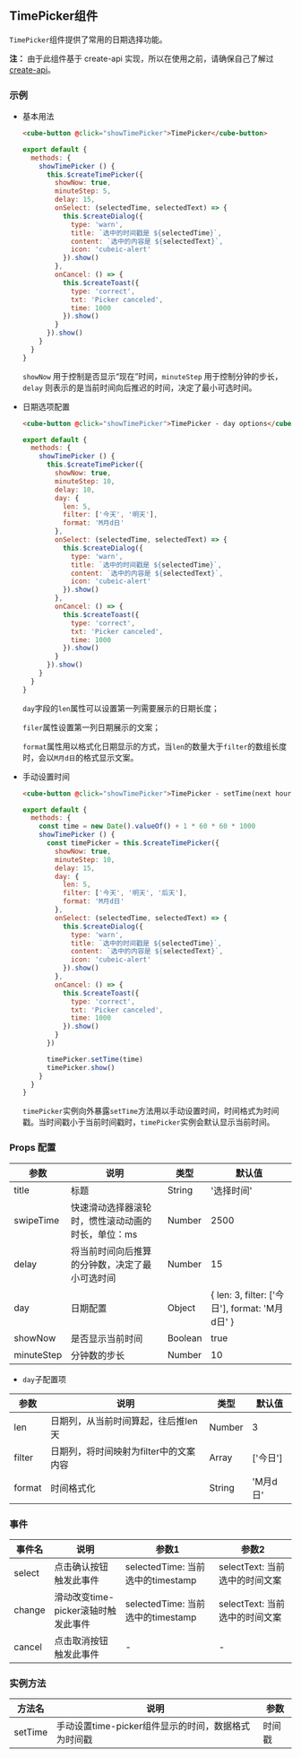## TimePicker组件

`TimePicker`组件提供了常用的日期选择功能。

__注：__ 由于此组件基于 create-api 实现，所以在使用之前，请确保自己了解过 [create-api](#/zh-CN/docs/create-api)。

### 示例

- 基本用法
  ```html
  <cube-button @click="showTimePicker">TimePicker</cube-button>
  ```

  ```js
  export default {
    methods: {
      showTimePicker () {
        this.$createTimePicker({
          showNow: true,
          minuteStep: 5,
          delay: 15,
          onSelect: (selectedTime, selectedText) => {
            this.$createDialog({
              type: 'warn',
              title: `选中的时间戳是 ${selectedTime}`,
              content: `选中的内容是 ${selectedText}`,
              icon: 'cubeic-alert'
            }).show()
          },
          onCancel: () => {
            this.$createToast({
              type: 'correct',
              txt: 'Picker canceled',
              time: 1000
            }).show()
          }
        }).show()
      }
    }
  }
  ```
  `showNow` 用于控制是否显示“现在”时间，`minuteStep` 用于控制分钟的步长，`delay` 则表示的是当前时间向后推迟的时间，决定了最小可选时间。

- 日期选项配置
  ```html
  <cube-button @click="showTimePicker">TimePicker - day options</cube-button>
  ```

  ```js
  export default {
    methods: {
      showTimePicker () {
        this.$createTimePicker({
          showNow: true,
          minuteStep: 10,
          delay: 10,
          day: {
            len: 5,
            filter: ['今天', '明天'],
            format: 'M月d日'
          },
          onSelect: (selectedTime, selectedText) => {
            this.$createDialog({
              type: 'warn',
              title: `选中的时间戳是 ${selectedTime}`,
              content: `选中的内容是 ${selectedText}`,
              icon: 'cubeic-alert'
            }).show()
          },
          onCancel: () => {
            this.$createToast({
              type: 'correct',
              txt: 'Picker canceled',
              time: 1000
            }).show()
          }
        }).show()
      }
    }
  }
  ```
  `day`字段的`len`属性可以设置第一列需要展示的日期长度；

  `filer`属性设置第一列日期展示的文案；

  `format`属性用以格式化日期显示的方式，当`len`的数量大于`filter`的数组长度时，会以`M月d日`的格式显示文案。

- 手动设置时间
  ```html
  <cube-button @click="showTimePicker">TimePicker - setTime(next hour)</cube-button>
  ```

  ```js
  export default {
    methods: {
      const time = new Date().valueOf() + 1 * 60 * 60 * 1000
      showTimePicker () {
        const timePicker = this.$createTimePicker({
          showNow: true,
          minuteStep: 10,
          delay: 15,
          day: {
            len: 5,
            filter: ['今天', '明天', '后天'],
            format: 'M月d日'
          },
          onSelect: (selectedTime, selectedText) => {
            this.$createDialog({
              type: 'warn',
              title: `选中的时间戳是 ${selectedTime}`,
              content: `选中的内容是 ${selectedText}`,
              icon: 'cubeic-alert'
            }).show()
          },
          onCancel: () => {
            this.$createToast({
              type: 'correct',
              txt: 'Picker canceled',
              time: 1000
            }).show()
          }
        })

        timePicker.setTime(time)
        timePicker.show()
      }
    }
  }
  ```
  `timePicker`实例向外暴露`setTime`方法用以手动设置时间，时间格式为时间戳。当时间戳小于当前时间戳时，`timePicker`实例会默认显示当前时间。

### Props 配置

| 参数 | 说明 | 类型 | 默认值 |
| - | - | - | - |
| title | 标题 | String | '选择时间' |
| swipeTime | 快速滑动选择器滚轮时，惯性滚动动画的时长，单位：ms | Number | 2500 |
| delay | 将当前时间向后推算的分钟数，决定了最小可选时间 | Number | 15 |
| day | 日期配置 | Object | { len: 3, filter: ['今日'], format: 'M月d日' } |
| showNow | 是否显示当前时间 | Boolean | true |
| minuteStep | 分钟数的步长 | Number | 10 |

* `day`子配置项

| 参数 | 说明 | 类型 | 默认值 |
| - | - | - | - |
| len | 日期列，从当前时间算起，往后推len天 | Number | 3 |
| filter | 日期列，将时间映射为filter中的文案内容 | Array | ['今日'] |
| format | 时间格式化 | String | 'M月d日' |

### 事件

| 事件名 | 说明 | 参数1 | 参数2 |
| - | - | - | - |
| select | 点击确认按钮触发此事件 | selectedTime: 当前选中的timestamp | selectText: 当前选中的时间文案 |
| change | 滑动改变time-picker滚轴时触发此事件 | selectedTime: 当前选中的timestamp | selectText: 当前选中的时间文案 |
| cancel | 点击取消按钮触发此事件 | - | - |

### 实例方法

| 方法名 | 说明 | 参数 |
| - | - | - |
| setTime | 手动设置time-picker组件显示的时间，数据格式为时间戳 | 时间戳 |
